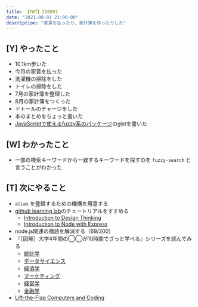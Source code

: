 ```yaml
---
title: 【YWT】210801
date: "2021-08-01 21:00:00"
description: "家賃を払ったり、家計簿を作ったりした"
---
```


## [Y] やったこと

- 10.1km歩いた
- 今月の家賃を払った
- 洗濯機の掃除をした
- トイレの掃除をした
- 7月の家計簿を整理した
- 8月の家計簿をつくった
- ドトールのチャージをした
- 本のまとめをちょっと書いた
- [JavaScriptで使えるfuzzy系のパッケージ](https://gist.github.com/LeeDDHH/d8e5552bd4ce34e1cb6096954fb292a0)のgistを書いた

## [W] わかったこと

- 一部の検索キーワードから一致するキーワードを探すのを `fuzzy-search` と言うことがわかった

## [T] 次にやること

- `alias` を登録するための機構を用意する
- [github learning lab](https://lab.github.com/githubtraining)のチュートリアルをすすめる
  - [Introduction to Design Thinking](https://lab.github.com/githubtraining/introduction-to-design-thinking)
  - [Introduction to Node with Express](https://lab.github.com/everydeveloper/introduction-to-node-with-express)
- node.js関連の積読を解消する（69/200）
- 『［図解］大学4年間の◯◯が10時間でざっと学べる』シリーズを読んでみる
  - [統計学](https://www.amazon.co.jp/dp/B07PXB4NN9)
  - [データサイエンス](https://www.amazon.co.jp/dp/B07XNW3TQM)
  - [経済学](https://www.amazon.co.jp/dp/B01KNLFHH6)
  - [マーケティング](https://www.amazon.co.jp/dp/B07BNC2SV3)
  - [経営学](https://www.amazon.co.jp/dp/B071SKDF3L)
  - [金融学](https://www.amazon.co.jp/dp/B07BB6Z7FW)
- [Lift-the-Flap Computers and Coding](https://www.amazon.co.jp/dp/1409591514)

<!-- https://twitter.com/camomile_cafe/status/1421819238700916738?s=20 -->
